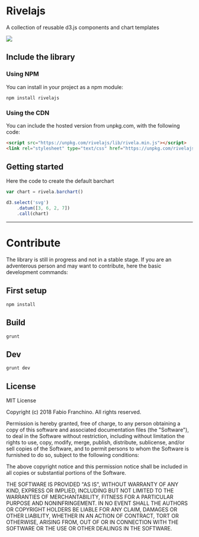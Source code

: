 # Rivelajs

A collection of reusable d3.js components and chart templates

![](https://travis-ci.org/Rivela/rivela.js.svg?branch=master)

## Include the library

### Using NPM

You can install in your project as a npm module:

```
npm install rivelajs
```

### Using the CDN

You can include the hosted version from unpkg.com, with the following code:

```html
<script src="https://unpkg.com/rivelajs/lib/rivela.min.js"></script>
<link rel="stylesheet" type="text/css" href="https://unpkg.com/rivelajs/lib/rivela.min.css">
```

## Getting started

Here the code to create the default barchart

```js
var chart = rivela.barchart()

d3.select('svg')
	.datum([3, 6, 2, 7])
	.call(chart)
```


---

# Contribute

The library is still in progress and not in a stable stage.
If you are an adventerous person and may want to contribute, here the basic development commands:

## First setup

```
npm install
```

## Build

```
grunt
```

## Dev

```
grunt dev
```


## License

MIT License

Copyright (c) 2018 Fabio Franchino. All rights reserved.

Permission is hereby granted, free of charge, to any person obtaining a copy
of this software and associated documentation files (the "Software"), to deal
in the Software without restriction, including without limitation the rights
to use, copy, modify, merge, publish, distribute, sublicense, and/or sell
copies of the Software, and to permit persons to whom the Software is
furnished to do so, subject to the following conditions:

The above copyright notice and this permission notice shall be included in all
copies or substantial portions of the Software.

THE SOFTWARE IS PROVIDED "AS IS", WITHOUT WARRANTY OF ANY KIND, EXPRESS OR
IMPLIED, INCLUDING BUT NOT LIMITED TO THE WARRANTIES OF MERCHANTABILITY,
FITNESS FOR A PARTICULAR PURPOSE AND NONINFRINGEMENT. IN NO EVENT SHALL THE
AUTHORS OR COPYRIGHT HOLDERS BE LIABLE FOR ANY CLAIM, DAMAGES OR OTHER
LIABILITY, WHETHER IN AN ACTION OF CONTRACT, TORT OR OTHERWISE, ARISING FROM,
OUT OF OR IN CONNECTION WITH THE SOFTWARE OR THE USE OR OTHER DEALINGS IN THE
SOFTWARE.

